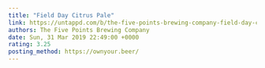 ```yaml
---
title: "Field Day Citrus Pale"
link: https://untappd.com/b/the-five-points-brewing-company-field-day-citrus-pale/2050694
authors: The Five Points Brewing Company
date: Sun, 31 Mar 2019 22:49:00 +0000
rating: 3.25
posting_method: https://ownyour.beer/
---
```

